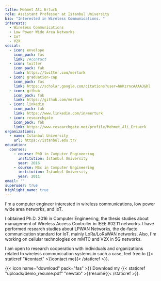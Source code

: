 ```yaml
---
title: Mehmet Ali Ertürk
role: Assistant Professor at İstanbul University
bio: "Interested in Wireless Communications. "
interests:
  - Wireless Communications
  - Low Power Wide Area Networks
  - IoT
  - V2X
social:
  - icon: envelope
    icon_pack: fas
    link: /#contact
  - icon: twitter
    icon_pack: fab
    link: https://twitter.com/merturk
  - icon: graduation-cap
    icon_pack: fas
    link: https://scholar.google.com/citations?user=hWKzrncAAAAJ&hl
  - icon: github
    icon_pack: fab
    link: https://github.com/merturk
  - icon: linkedin
    icon_pack: fab
    link: https://www.linkedin.com/in/merturk
  - icon: researchgate
    icon_pack: fab
    link: https://www.researchgate.net/profile/Mehmet_Ali_Ertuerk
organizations:
  - name: İstanbul University
    url: https://istanbul.edu.tr/
education:
  courses:
    - course: PhD in Computer Engineering
      institution: İstanbul University
      year: 2016
    - course: MSc in Computer Engineering
      institution: İstanbul University
      year: 2011
email: ""
superuser: true
highlight_name: true
---
```


I'm a computer engineer interested in wireless communications, low power wide area networks, and IoT.

I obtained Ph.D. 2016 in Computer Engineering, the thesis studies about management of Wireless Access Controller in IEEE 802.11 networks. I have performed research studies about  LPWAN Networks, the de-facto communication standard for IoT, mainly LoRa/LoRaWAN networks. Also, I'm working on cellular technologies on mMTC and V2X in 5G networks.  

I am open to research cooperation with individuals and organizations related to wireless communication systems
 in such a case, feel free to   {{< staticref "#contact" >}}contact me{{< /staticref >}}.  

{{< icon name="download" pack="fas" >}} Download my  {{< staticref "uploads/demo_resume.pdf" "newtab" >}}resumé{{< /staticref >}}. 
